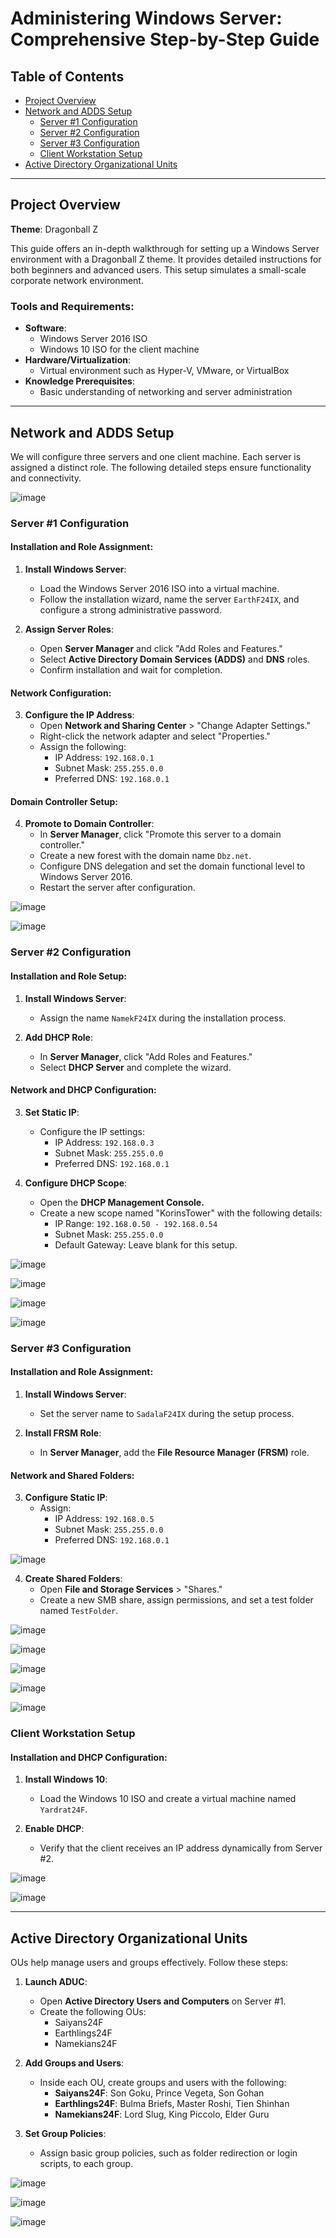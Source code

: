 # Administering Windows Server: Comprehensive Step-by-Step Guide

## Table of Contents
- [Project Overview](#project-overview)
- [Network and ADDS Setup](#network-and-adds-setup)
  - [Server #1 Configuration](#server-1-configuration)
  - [Server #2 Configuration](#server-2-configuration)
  - [Server #3 Configuration](#server-3-configuration)
  - [Client Workstation Setup](#client-workstation-setup)
- [Active Directory Organizational Units](#active-directory-organizational-units)

---

## Project Overview
**Theme**: Dragonball Z

This guide offers an in-depth walkthrough for setting up a Windows Server environment with a Dragonball Z theme. It provides detailed instructions for both beginners and advanced users. This setup simulates a small-scale corporate network environment.

### Tools and Requirements:
- **Software**:
  - Windows Server 2016 ISO
  - Windows 10 ISO for the client machine
- **Hardware/Virtualization**:
  - Virtual environment such as Hyper-V, VMware, or VirtualBox
- **Knowledge Prerequisites**:
  - Basic understanding of networking and server administration

---

## Network and ADDS Setup
We will configure three servers and one client machine. Each server is assigned a distinct role. The following detailed steps ensure functionality and connectivity.

![image](https://github.com/user-attachments/assets/7f1a5064-f4f0-400d-afb0-2dec56a7c471)

### Server #1 Configuration
#### Installation and Role Assignment:
1. **Install Windows Server**:
   - Load the Windows Server 2016 ISO into a virtual machine.
   - Follow the installation wizard, name the server `EarthF24IX`, and configure a strong administrative password.

2. **Assign Server Roles**:
   - Open **Server Manager** and click "Add Roles and Features."
   - Select **Active Directory Domain Services (ADDS)** and **DNS** roles.
   - Confirm installation and wait for completion.

#### Network Configuration:
3. **Configure the IP Address**:
   - Open **Network and Sharing Center** > "Change Adapter Settings."
   - Right-click the network adapter and select "Properties."
   - Assign the following:
     - IP Address: `192.168.0.1`
     - Subnet Mask: `255.255.0.0`
     - Preferred DNS: `192.168.0.1`

#### Domain Controller Setup:
4. **Promote to Domain Controller**:
   - In **Server Manager**, click "Promote this server to a domain controller."
   - Create a new forest with the domain name `Dbz.net`.
   - Configure DNS delegation and set the domain functional level to Windows Server 2016.
   - Restart the server after configuration.

![image](https://github.com/user-attachments/assets/9fc3b5f3-1791-4399-96d3-dc92424f1d79)

![image](https://github.com/user-attachments/assets/6b068e9e-cca3-4031-b727-c60630e50e02)

### Server #2 Configuration
#### Installation and Role Setup:
1. **Install Windows Server**:
   - Assign the name `NamekF24IX` during the installation process.

2. **Add DHCP Role**:
   - In **Server Manager**, click "Add Roles and Features."
   - Select **DHCP Server** and complete the wizard.

#### Network and DHCP Configuration:
3. **Set Static IP**:
   - Configure the IP settings:
     - IP Address: `192.168.0.3`
     - Subnet Mask: `255.255.0.0`
     - Preferred DNS: `192.168.0.1`

4. **Configure DHCP Scope**:
   - Open the **DHCP Management Console.**
   - Create a new scope named "KorinsTower" with the following details:
     - IP Range: `192.168.0.50 - 192.168.0.54`
     - Subnet Mask: `255.255.0.0`
     - Default Gateway: Leave blank for this setup.

![image](https://github.com/user-attachments/assets/ed270ee7-93f2-4a2b-b6a1-6dc523399c5d)

![image](https://github.com/user-attachments/assets/2e03d429-0516-4b25-bbde-ba68039f2555)

![image](https://github.com/user-attachments/assets/c05269fa-3b3b-4bff-b159-b367b0741bc5)

![image](https://github.com/user-attachments/assets/3278df71-34d7-46aa-be25-5861298c6714)


### Server #3 Configuration
#### Installation and Role Assignment:
1. **Install Windows Server**:
   - Set the server name to `SadalaF24IX` during the setup process.

2. **Install FRSM Role**:
   - In **Server Manager**, add the **File Resource Manager (FRSM)** role.

#### Network and Shared Folders:
3. **Configure Static IP**:
   - Assign:
     - IP Address: `192.168.0.5`
     - Subnet Mask: `255.255.0.0`
     - Preferred DNS: `192.168.0.1`

![image](https://github.com/user-attachments/assets/b416b5e6-27af-4488-931d-1089927c1717)

4. **Create Shared Folders**:
   - Open **File and Storage Services** > "Shares."
   - Create a new SMB share, assign permissions, and set a test folder named `TestFolder`.

![image](https://github.com/user-attachments/assets/2f310415-9306-4a59-a900-3f36e15eb95a)

![image](https://github.com/user-attachments/assets/317f2312-c9ae-4f69-935f-46abbfecb54b)

![image](https://github.com/user-attachments/assets/cd43d34e-d541-4027-8ffd-4edb4f46dec7)

![image](https://github.com/user-attachments/assets/1e34a1a9-d166-4500-8ab7-a1b3466414de)

![image](https://github.com/user-attachments/assets/2f4afc87-2582-4707-afcb-55b120561830)

### Client Workstation Setup
#### Installation and DHCP Configuration:
1. **Install Windows 10**:
   - Load the Windows 10 ISO and create a virtual machine named `Yardrat24F`.

2. **Enable DHCP**:
   - Verify that the client receives an IP address dynamically from Server #2.

![image](https://github.com/user-attachments/assets/74ad8447-af58-4d63-9292-f1a5a2efb159)

![image](https://github.com/user-attachments/assets/f6a71ac1-60f9-4f6c-8e64-a1c7a6f6de19)

---

## Active Directory Organizational Units
OUs help manage users and groups effectively. Follow these steps:

1. **Launch ADUC**:
   - Open **Active Directory Users and Computers** on Server #1.
   - Create the following OUs:
     - Saiyans24F
     - Earthlings24F
     - Namekians24F

2. **Add Groups and Users**:
   - Inside each OU, create groups and users with the following:
     - **Saiyans24F**: Son Goku, Prince Vegeta, Son Gohan
     - **Earthlings24F**: Bulma Briefs, Master Roshi, Tien Shinhan
     - **Namekians24F**: Lord Slug, King Piccolo, Elder Guru

3. **Set Group Policies**:
   - Assign basic group policies, such as folder redirection or login scripts, to each group.
   
![image](https://github.com/user-attachments/assets/d84dcf17-b1a7-424c-8227-89e64d887318)

![image](https://github.com/user-attachments/assets/5e40cb6b-b854-4e54-9117-8e56f5df8e1e)

![image](https://github.com/user-attachments/assets/79668ca0-0019-4c1a-b439-852b641fd2aa)


